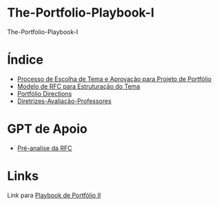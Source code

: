 # The-Portfolio-Playbook-I
The-Portfolio-Playbook-I


# Índice

- [Processo de Escolha de Tema e Aprovação para Projeto de Portfólio](https://github.com/CatolicaSC-Portfolio/The-Portfolio-Playbook-I/blob/main/aprovacao_tema.md)
- [Modelo de RFC para Estruturação do Tema](https://github.com/CatolicaSC-Portfolio/The-Portfolio-Playbook-I/blob/main/modelo-de-RFC.md)
- [Portfólio Directions](https://github.com/CatolicaSC-Portfolio/The-Portfolio-Playbook-I/blob/main/portfolio-directions.md)
- [Diretrizes-Avaliação-Professores](https://github.com/CatolicaSC-Portfolio/The-Portfolio-Playbook-I/blob/main/Diretrizes-Avaliação-Professores.md)



# GPT de Apoio
- [Pré-analise da RFC](https://chatgpt.com/g/g-6863c3a91e1881919572856ff853bf1f-pre-analise-de-projetos-rfc-da-catolica?model=o3)


# Links

Link para [Playbook de Portfólio II](https://github.com/CatolicaSC-Portfolio/The-Portfolio-Playbook-II)
